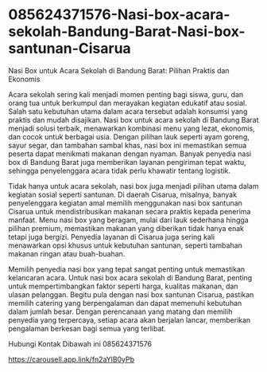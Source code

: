 # 085624371576-Nasi-box-acara-sekolah-Bandung-Barat-Nasi-box-santunan-Cisarua
Nasi Box untuk Acara Sekolah di Bandung Barat: Pilihan Praktis dan Ekonomis

Acara sekolah sering kali menjadi momen penting bagi siswa, guru, dan orang tua untuk berkumpul dan merayakan kegiatan edukatif atau sosial. Salah satu kebutuhan utama dalam acara tersebut adalah konsumsi yang praktis dan mudah disajikan. Nasi box untuk acara sekolah di Bandung Barat menjadi solusi terbaik, menawarkan kombinasi menu yang lezat, ekonomis, dan cocok untuk berbagai usia. Dengan pilihan lauk seperti ayam goreng, sayur segar, dan tambahan sambal khas, nasi box ini memastikan semua peserta dapat menikmati makanan dengan nyaman. Banyak penyedia nasi box di Bandung Barat juga memberikan layanan pengiriman tepat waktu, sehingga penyelenggara acara tidak perlu khawatir tentang logistik.

Tidak hanya untuk acara sekolah, nasi box juga menjadi pilihan utama dalam kegiatan sosial seperti santunan. Di daerah Cisarua, misalnya, banyak penyelenggara kegiatan amal memilih menggunakan nasi box santunan Cisarua untuk mendistribusikan makanan secara praktis kepada penerima manfaat. Menu nasi box yang beragam, mulai dari lauk sederhana hingga pilihan premium, memastikan makanan yang diberikan tidak hanya enak tetapi juga bergizi. Penyedia layanan di Cisarua juga sering kali menawarkan opsi khusus untuk kebutuhan santunan, seperti tambahan makanan ringan atau buah-buahan.

Memilih penyedia nasi box yang tepat sangat penting untuk memastikan kelancaran acara. Untuk nasi box acara sekolah di Bandung Barat, penting untuk mempertimbangkan faktor seperti harga, kualitas makanan, dan ulasan pelanggan. Begitu pula dengan nasi box santunan Cisarua, pastikan memilih catering yang berpengalaman dan dapat memenuhi kebutuhan dalam jumlah besar. Dengan perencanaan yang matang dan memilih penyedia yang terpercaya, setiap acara akan berjalan lancar, memberikan pengalaman berkesan bagi semua yang terlibat.


Hubungi Kontak Dibawah ini 
085624371576

https://carousell.app.link/fn2aYlB0yPb

